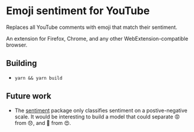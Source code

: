 # Emoji sentiment for YouTube

Replaces all YouTube comments with emoji that match their sentiment.

An extension for Firefox, Chrome, and any other WebExtension-compatible browser.

## Building

* `yarn && yarn build`

## Future work

* The [sentiment](https://github.com/thisandagain/sentiment) package only classifies sentiment on a postive-negative scale. It would be interesting to build a model that could separate 😡 from 😞, and 🤣 from 😍.

